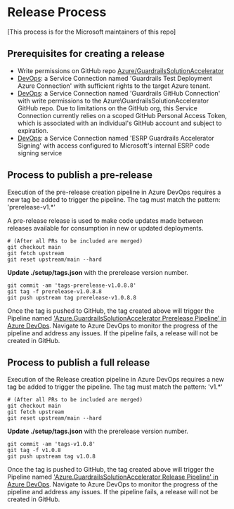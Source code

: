 # Release Process

[This process is for the Microsoft maintainers of this repo]

## Prerequisites for creating a release

- Write permissions on GitHub repo [Azure/GuardrailsSolutionAccelerator](https://github.com/Azure/GuardrailsSolutionAccelerator)
- [DevOps](https://dev.azure.com/guardrailssolutionaccelerator): a Service Connection named 'Guardrails Test Deployment Azure Connection' with sufficient rights to the target Azure tenant. 
- [DevOps](https://dev.azure.com/guardrailssolutionaccelerator): a Service Connection named 'Guardrails GitHub Connection' with write permissions to the Azure\GuardrailsSolutionAccelerator GitHub repo. Due to limitations on the GitHub org, this Service Connection currently relies on a scoped GitHub Personal Access Token, which is associated with an individual's GitHub account and subject to expiration. 
- [DevOps](https://dev.azure.com/guardrailssolutionaccelerator): a Service Connection named 'ESRP Guardrails Accelerator Signing' with access configured to Microsoft's internal ESRP code signing service

## Process to publish a pre-release

Execution of the pre-release creation pipeline in Azure DevOps requires a new tag be added to trigger the pipeline. The tag must match the pattern: 'prerelease-v1.*'

A pre-release release is used to make code updates made between releases available for consumption in new or updated deployments.

```git
# (After all PRs to be included are merged)
git checkout main
git fetch upstream
git reset upstream/main --hard
```

**Update ./setup/tags.json** with the prerelease version number.

```git
git commit -am 'tags-prerelease-v1.0.8.8'
git tag -f prerelease-v1.0.8.8
git push upstream tag prerelease-v1.0.8.8
```

Once the tag is pushed to GitHub, the tag created above will trigger the Pipeline named ['Azure.GuardrailsSolutionAccelerator Prerelease Pipeline' in Azure DevOps](https://dev.azure.com/guardrailssolutionaccelerator/GuardrailsSolutionAccelerator/_build?definitionId=10). Navigate to Azure DevOps to monitor the progress of the pipeline and address any issues. If the pipeline fails, a release will not be created in GitHub. 

## Process to publish a full release

Execution of the Release creation pipeline in Azure DevOps requires a new tag be added to trigger the pipeline. The tag must match the pattern: 'v1.*'

```git
# (After all PRs to be included are merged)
git checkout main
git fetch upstream
git reset upstream/main --hard
```

**Update ./setup/tags.json** with the prerelease version number.

```git
git commit -am 'tags-v1.0.8'
git tag -f v1.0.8
git push upstream tag v1.0.8
```

Once the tag is pushed to GitHub, the tag created above will trigger the Pipeline named ['Azure.GuardrailsSolutionAccelerator Release Pipeline' in Azure DevOps](https://dev.azure.com/guardrailssolutionaccelerator/GuardrailsSolutionAccelerator/_build?definitionId=11). Navigate to Azure DevOps to monitor the progress of the pipeline and address any issues. If the pipeline fails, a release will not be created in GitHub. 